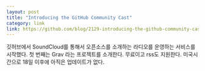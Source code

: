 ```yaml
---
layout: post
title: "Introducing the GitHub Community Cast"
category: link
link: https://github.com/blog/2129-introducing-the-github-community-cast
---
```


깃허브에서 SoundCloud를 통해서 오픈소스를 소개하는 라디오를 운영하는 서비스를 시작했다.
첫 번째는 Grav 라는 프로젝트를 소개한다. 무료이고 rss도 지원한다.
미국시간으로 18일 이후에 아직은 업데이트가 없다.

